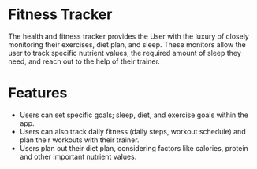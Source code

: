 # Fitness Tracker

The health and fitness tracker provides the User with the luxury of closely monitoring their exercises, diet plan, and sleep. These monitors allow the user to track specific nutrient values, the required amount of sleep they need, and reach out to the help of their trainer. 

# Features

- Users can set specific goals; sleep, diet, and exercise goals within the app.
- Users can also track daily fitness (daily steps, workout schedule) and plan their workouts with their trainer.
- Users plan out their diet plan, considering factors like calories, protein and other important nutrient values. 
